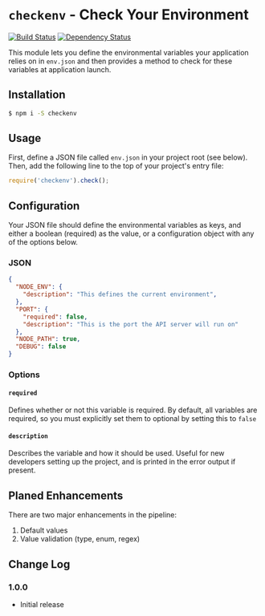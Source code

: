 # `checkenv` - Check Your Environment

[![Build Status](https://travis-ci.org/inxilpro/node-checkenv.svg)](https://travis-ci.org/inxilpro/node-checkenv) [![Dependency Status](https://david-dm.org/inxilpro/node-checkenv.svg)](https://david-dm.org/inxilpro/node-checkenv)

This module lets you define the environmental variables your application relies on in `env.json` and then provides a method to check for these variables at application launch.

## Installation

``` bash
$ npm i -S checkenv
```

## Usage

First, define a JSON file called `env.json` in your project root (see below).  Then, add the following line to the top of your project's entry file:

``` js
require('checkenv').check();
```

## Configuration

Your JSON file should define the environmental variables as keys, and either a boolean (required) as the value, or a configuration object with any of the options below.

### JSON
``` json
{
  "NODE_ENV": {
    "description": "This defines the current environment",
  },
  "PORT": {
    "required": false,
    "description": "This is the port the API server will run on"
  },
  "NODE_PATH": true,
  "DEBUG": false
}
```

### Options

#### `required`

Defines whether or not this variable is required.  By default, all variables are required, so you must explicitly set them to optional by setting this to `false`

#### `description`

Describes the variable and how it should be used. Useful for new developers setting up the project, and is printed in the error output if present.

## Planed Enhancements

There are two major enhancements in the pipeline:

  1. Default values
  2. Value validation (type, enum, regex)

## Change Log

### 1.0.0
  - Initial release